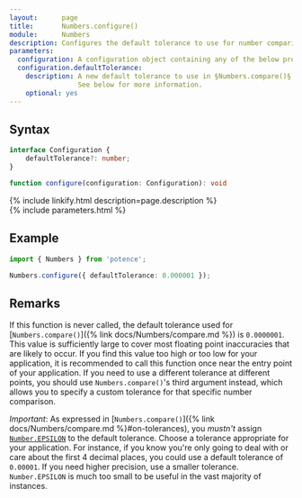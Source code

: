 ```yaml
---
layout:      page
title:       Numbers.configure()
module:      Numbers
description: Configures the default tolerance to use for number comparison.
parameters:
  configuration: A configuration object containing any of the below properties.
  configuration.defaultTolerance:
    description: A new default tolerance to use in §Numbers.compare()§.
                 See below for more information.
    optional: yes
---
```

## Syntax

```ts
interface Configuration {
    defaultTolerance?: number;
}

function configure(configuration: Configuration): void
```

<div class="description">{% include linkify.html description=page.description %}</div>
{% include parameters.html %}

## Example

```ts
import { Numbers } from 'potence';

Numbers.configure({ defaultTolerance: 0.000001 });
```

## Remarks

If this function is never called, the default tolerance used for
[`Numbers.compare()`]({% link docs/Numbers/compare.md %}) is `0.0000001`. This
value is sufficiently large to cover most floating point inaccuracies that are
likely to occur. If you find this value too high or too low for your
application, it is recommended to call this function once near the entry point
of your application. If you need to use a different tolerance at different
points, you should use `Numbers.compare()`'s third argument instead, which
allows you to specify a custom tolerance for that specific number comparison.

*Important*: As expressed in
[`Numbers.compare()`]({% link docs/Numbers/compare.md %}#on-tolerances),
you *mustn't* assign
[`Number.EPSILON`](https://developer.mozilla.org/en-US/docs/Web/JavaScript/Reference/Global_Objects/Number/EPSILON)
to the default tolerance. Choose a tolerance appropriate for your application.
For instance, if you know you're only going to deal with or care about the first
4 decimal places, you could use a default tolerance of `0.00001`. If you need
higher precision, use a smaller tolerance. `Number.EPSILON` is much too small to
be useful in the vast majority of instances.
